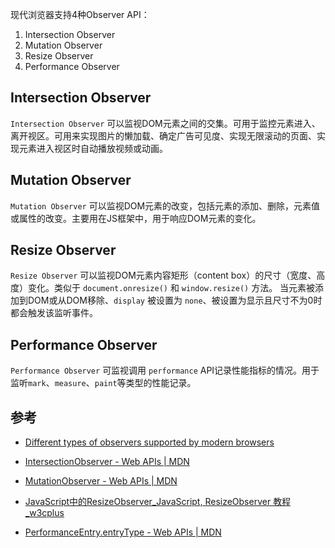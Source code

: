 现代浏览器支持4种Observer API：

1. Intersection Observer
1. Mutation Observer
1. Resize Observer
1. Performance Observer

## Intersection Observer

`Intersection Observer` 可以监视DOM元素之间的交集。可用于监控元素进入、离开视区。可用来实现图片的懒加载、确定广告可见度、实现无限滚动的页面、实现元素进入视区时自动播放视频或动画。

## Mutation Observer

`Mutation Observer` 可以监视DOM元素的改变，包括元素的添加、删除，元素值或属性的改变。主要用在JS框架中，用于响应DOM元素的变化。

## Resize Observer

`Resize Observer` 可以监视DOM元素内容矩形（content box）的尺寸（宽度、高度）变化。类似于 `document.onresize()` 和 `window.resize()` 方法。 当元素被添加到DOM或从DOM移除、`display` 被设置为 `none`、被设置为显示且尺寸不为0时都会触发该监听事件。

## Performance Observer

`Performance Observer` 可监视调用 `performance` API记录性能指标的情况。用于监听`mark`、`measure`、`paint`等类型的性能记录。

## 参考

- [Different types of observers supported by modern browsers](https://www.zeolearn.com/magazine/different-types-of-observers-supported-by-modern-browsers)

- [IntersectionObserver - Web APIs | MDN](https://developer.mozilla.org/en-US/docs/Web/API/IntersectionObserver)

- [MutationObserver - Web APIs | MDN](https://developer.mozilla.org/en-US/docs/Web/API/MutationObserver)

- [JavaScript中的ResizeObserver_JavaScript, ResizeObserver 教程_w3cplus](https://www.w3cplus.com/javascript/ResizeObserver-api.html)

- [PerformanceEntry.entryType - Web APIs | MDN](https://developer.mozilla.org/en-US/docs/Web/API/PerformanceObserver)